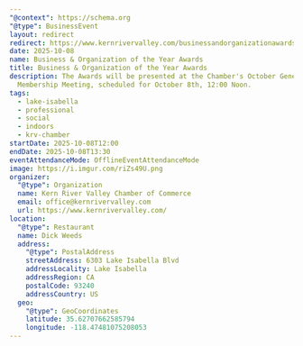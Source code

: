 ```yaml
---
"@context": https://schema.org
"@type": BusinessEvent
layout: redirect
redirect: https://www.kernrivervalley.com/businessandorganizationawards
date: 2025-10-08
name: Business & Organization of the Year Awards
title: Business & Organization of the Year Awards
description: The Awards will be presented at the Chamber's October General
  Membership Meeting, scheduled for October 8th, 12:00 Noon.
tags:
  - lake-isabella
  - professional
  - social
  - indoors
  - krv-chamber
startDate: 2025-10-08T12:00
endDate: 2025-10-08T13:30
eventAttendanceMode: OfflineEventAttendanceMode
image: https://i.imgur.com/riZs49U.png
organizer:
  "@type": Organization
  name: Kern River Valley Chamber of Commerce
  email: office@kernrivervalley.com
  url: https://www.kernrivervalley.com/
location:
  "@type": Restaurant
  name: Dick Weeds
  address:
    "@type": PostalAddress
    streetAddress: 6303 Lake Isabella Blvd
    addressLocality: Lake Isabella
    addressRegion: CA
    postalCode: 93240
    addressCountry: US
  geo:
    "@type": GeoCoordinates
    latitude: 35.62707662585794
    longitude: -118.47481075208053
---
```

